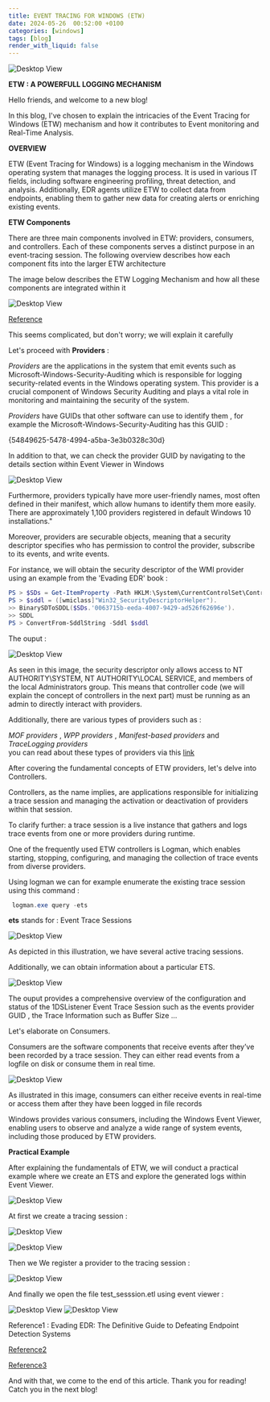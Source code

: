 ```yaml
---
title: EVENT TRACING FOR WINDOWS (ETW)
date: 2024-05-26  00:52:00 +0100
categories: [windows]
tags: [blog]
render_with_liquid: false
---
```



![Desktop View](/media/etw0.png)

**ETW : A POWERFULL LOGGING MECHANISM**

Hello friends, and welcome to a new blog!

In this blog, I've chosen to explain the intricacies of the Event Tracing for Windows (ETW) mechanism and how it contributes to Event monitoring and Real-Time Analysis.

**OVERVIEW**

ETW (Event Tracing for Windows) is a logging mechanism in the Windows operating system that manages the logging process. It is used in various IT fields, including software engineering profiling, threat detection, and analysis. Additionally, EDR agents utilize ETW to collect data from endpoints, enabling them to gather new data for creating alerts or enriching existing events.

**ETW Components**

There are three main components involved in ETW: providers, consumers, and controllers. Each of these components serves a distinct purpose in an event-tracing session. The following overview describes how each component fits into the larger ETW architecture


The image below describes the ETW Logging Mechanism and how all these components are integrated within it 

![Desktop View](/media/etw1.png)

[Reference](https://web.archive.org/web/20200725154736/https://docs.microsoft.com/en-us/archive/blogs/ntdebugging/part-1-etw-introduction-and-overview)
 
This seems complicated, but don't worry; we will explain it carefully

Let's proceed with **Providers** :

*Providers* are the applications in the system that emit events such as Microsoft-Windows-Security-Auditing which is responsible for logging security-related events in the Windows operating system. This provider is a crucial component of Windows Security Auditing and plays a vital role in monitoring and maintaining the security of the system.

*Providers* have GUIDs that other software can use to identify them , for example the Microsoft-Windows-Security-Auditing has this GUID :

 {54849625-5478-4994-a5ba-3e3b0328c30d}


In addition to that, we can check the provider GUID by navigating to the details section within Event Viewer in Windows

![Desktop View](/media/etw2.png)

Furthermore, providers typically have more user-friendly names, most often defined in their manifest, which allow humans to identify them more easily. There are approximately 1,100 providers registered in default Windows 10 installations."

Moreover, providers are securable objects, meaning that a security descriptor specifies who has permission to control the provider, subscribe to its events, and write events.

For instance, we will obtain the security descriptor of the WMI provider using an example from the 'Evading EDR' book :
```powershell
PS > $SDs = Get-ItemProperty -Path HKLM:\System\CurrentControlSet\Control\WMI\Security
PS > $sddl = ([wmiclass]"Win32_SecurityDescriptorHelper").
>> BinarySDToSDDL($SDs.'0063715b-eeda-4007-9429-ad526f62696e').
>> SDDL
PS > ConvertFrom-SddlString -Sddl $sddl
```

The ouput : 

![Desktop View](/media/etw5.png)

As seen in this image, the security descriptor only allows access to NT AUTHORITY\SYSTEM, NT AUTHORITY\LOCAL SERVICE, and members of the local Administrators group. This means that controller code (we will explain the concept of controllers in the next part) must be running as an admin to directly interact with providers.

Additionally, there are various types of providers such as : 

*MOF providers* , *WPP providers*  , *Manifest-based providers* and *TraceLogging providers*  
 you can read about these types of providers via this [link](https://learn.microsoft.com/en-us/windows/win32/etw/about-event-tracing?source=post_page-----997725c082bf--------------------------------
 )


After covering the fundamental concepts of ETW providers, let's delve into Controllers.

Controllers, as the name implies, are applications responsible for initializing a trace session and managing the activation or deactivation of providers within that session.

To clarify further: a trace session is a live instance that gathers and logs trace events from one or more providers during runtime.

One of the frequently used ETW controllers is Logman, which enables starting, stopping, configuring, and managing the collection of trace events from diverse providers.

Using logman we can for example enumerate the existing trace session using this command : 
```powershell
 logman.exe query -ets
```

**ets** stands for : Event Trace Sessions


![Desktop View](/media/etw6.png)

As depicted in this illustration, we have several active tracing sessions.

Additionally, we can obtain information about a particular ETS. 

![Desktop View](/media/etw7.png)


The ouput provides a comprehensive overview of the configuration and status of the 1DSListener Event Trace Session such as the events provider GUID , the Trace Information such as Buffer Size ...



Let's elaborate on Consumers.

Consumers are the software components that receive events after they’ve been recorded by a trace session. They can either read events from a logfile on disk or consume them in real time.

![Desktop View](/media/etw8.png)

As illustrated in this image, consumers can either receive events in real-time or access them after they have been logged in file records


Windows provides various consumers, including the Windows Event Viewer, enabling users to observe and analyze a wide range of system events, including those produced by ETW providers.

**Practical Example** 
 
After explaining the fundamentals of ETW, we will conduct a practical example where we create an ETS and explore the generated logs within Event Viewer.

![Desktop View](/media/etw9.png)


At first we create a tracing session :

![Desktop View](/media/etw10.png)

![Desktop View](/media/etw11.png)

Then we We  register a provider to the tracing session :


![Desktop View](/media/etw12.png)


And finally we open the file test_sesssion.etl using event viewer  :


![Desktop View](/media/etw13.png)
![Desktop View](/media/etw14.png)

Reference1 : Evading EDR: The Definitive Guide to Defeating Endpoint Detection Systems

[Reference2](https://learn.microsoft.com/en-us/windows/win32/etw/about-event-tracing)

[Reference3](https://www.ired.team/miscellaneous-reversing-forensics/windows-kernel-internals/etw-event-tracing-for-windows-101)

And with that, we come to the end of this article. Thank you for reading! Catch you in the next blog!


